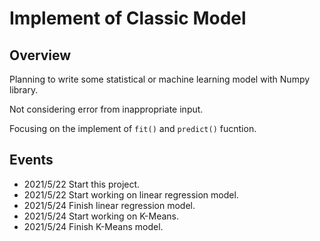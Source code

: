 # Implement of Classic Model

## Overview

Planning to write some statistical or machine learning model with Numpy library.

Not considering error from inappropriate input.

Focusing on the implement of `fit()` and `predict()` fucntion.

## Events

* 2021/5/22 Start this project.
* 2021/5/22 Start working on linear regression model.
* 2021/5/24 Finish linear regression model.
* 2021/5/24 Start working on K-Means.
* 2021/5/24 Finish K-Means model.


